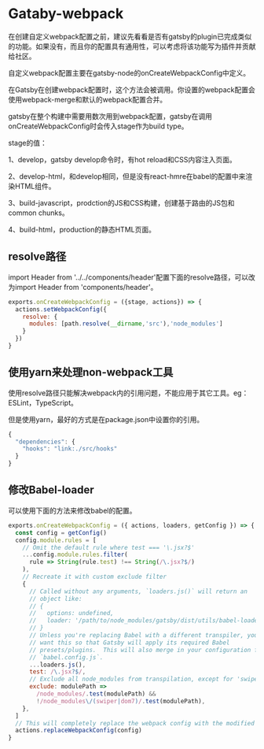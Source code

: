 # Gataby-webpack

在创建自定义webpack配置之前，建议先看看是否有gatsby的plugin已完成类似的功能。如果没有，而且你的配置具有通用性，可以考虑将该功能写为插件并贡献给社区。

自定义webpack配置主要在gatsby-node的onCreateWebpackConfig中定义。

在Gatsby在创建webpack配置时，这个方法会被调用。你设置的webpack配置会使用webpack-merge和默认的webpack配置合并。

gatsby在整个构建中需要用数次用到webpack配置，gatsby在调用onCreateWebpackConfig时会传入stage作为build type。

stage的值：

1、develop，gatsby develop命令时，有hot reload和CSS内容注入页面。

2、develop-html，和develop相同，但是没有react-hmre在babel的配置中来渲染HTML组件。

3、build-javascript，prodction的JS和CSS构建，创建基于路由的JS包和common chunks。

4、build-html，production的静态HTML页面。

## resolve路径

import Header from '../../components/header'配置下面的resolve路径，可以改为import Header from 'components/header'。

```js
exports.onCreateWebpackConfig = ({stage, actions}) => {
  actions.setWebpackConfig({
    resolve: {
      modules: [path.resolve(__dirname,'src'),'node_modules']
    }
  })
}
```

## 使用yarn来处理non-webpack工具

使用resolve路径只能解决webpack内的引用问题，不能应用于其它工具。eg：ESLint，TypeScript。

但是使用yarn，最好的方式是在package.json中设置你的引用。

```js
{
  "dependencies": {
    "hooks": "link:./src/hooks"
  }
}
```


## 修改Babel-loader

可以使用下面的方法来修改babel的配置。

```js
exports.onCreateWebpackConfig = ({ actions, loaders, getConfig }) => {
  const config = getConfig()
  config.module.rules = [
    // Omit the default rule where test === '\.jsx?$'
    ...config.module.rules.filter(
      rule => String(rule.test) !== String(/\.jsx?$/)
    ),
    // Recreate it with custom exclude filter
    {
      // Called without any arguments, `loaders.js()` will return an
      // object like:
      // {
      //   options: undefined,
      //   loader: '/path/to/node_modules/gatsby/dist/utils/babel-loader.js',
      // }
      // Unless you're replacing Babel with a different transpiler, you probably
      // want this so that Gatsby will apply its required Babel
      // presets/plugins.  This will also merge in your configuration from
      // `babel.config.js`.
      ...loaders.js(),
      test: /\.jsx?$/,
      // Exclude all node_modules from transpilation, except for 'swiper' and 'dom7'
      exclude: modulePath =>
        /node_modules/.test(modulePath) &&
        !/node_modules\/(swiper|dom7)/.test(modulePath),
    },
  ]
  // This will completely replace the webpack config with the modified object.
  actions.replaceWebpackConfig(config)
}
```